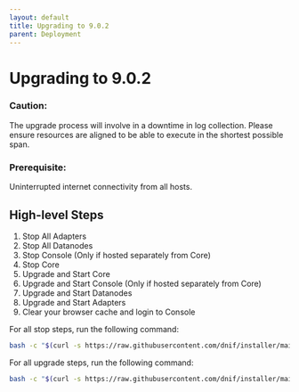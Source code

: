 ```yaml
---
layout: default
title: Upgrading to 9.0.2
parent: Deployment
---
```


# Upgrading to 9.0.2

### Caution: 
The upgrade process will involve in a downtime in log collection.
Please ensure resources are aligned to be able to execute in the shortest possible span.

### Prerequisite:
Uninterrupted internet connectivity from all hosts.

## High-level Steps
1. Stop All Adapters
2. Stop All Datanodes
3. Stop Console (Only if hosted separately from Core)
4. Stop Core
5. Upgrade and Start Core
6. Upgrade and Start Console (Only if hosted separately from Core)
7. Upgrade and Start Datanodes
8. Upgrade and Start Adapters
9. Clear your browser cache and login to Console

For all stop steps, run the following command:
```sh
bash -c "$(curl -s https://raw.githubusercontent.com/dnif/installer/main/upgradepre.sh)"
```

For all upgrade steps, run the following command:
```sh
bash -c "$(curl -s https://raw.githubusercontent.com/dnif/installer/main/upgrade.sh)"
```

